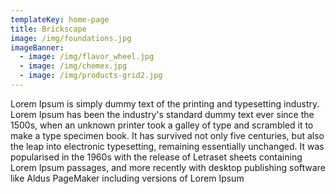 ```yaml
---
templateKey: home-page
title: Brickscape
image: /img/foundations.jpg
imageBanner:
  - image: /img/flavor_wheel.jpg
  - image: /img/chemex.jpg
  - image: /img/products-grid2.jpg
---
```

Lorem Ipsum is simply dummy text of the printing and typesetting industry. Lorem Ipsum has been the industry's standard dummy text ever since the 1500s, when an unknown printer took a galley of type and scrambled it to make a type specimen book. It has survived not only five centuries, but also the leap into electronic typesetting, remaining essentially unchanged. It was popularised in the 1960s with the release of Letraset sheets containing Lorem Ipsum passages, and more recently with desktop publishing software like Aldus PageMaker including versions of Lorem Ipsum
